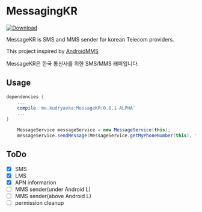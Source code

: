 # MessagingKR

[ ![Download](https://api.bintray.com/packages/seyriz/kudryavka/MessageKR/images/download.svg) ](https://bintray.com/seyriz/kudryavka/MessageKR/_latestVersion)

MessageKR is SMS and MMS sender for korean Telecom providers.

This project inspired by [AndroidMMS](https://github.com/kakopappa/AndroidMMS)

MessageKR은 한국 통신사를 위한 SMS/MMS 래퍼입니다.

## Usage

```groovy
dependencies {
    ...
    compile 'me.kudryavka:MessageKR:0.0.1-ALPHA'
    ...
}
```

```java
    MessageService messageService = new MessageService(this);
    messageService.sendMessage(MessageService.getMyPhoneNumber(this), "THIS IS SMS TEST", null);
```

## ToDo
- [x] SMS
- [x] LMS
- [x] APN informarion
- [ ] MMS sender(under Android L)
- [ ] MMS sender(above Android L)
- [ ] permission cleanup

